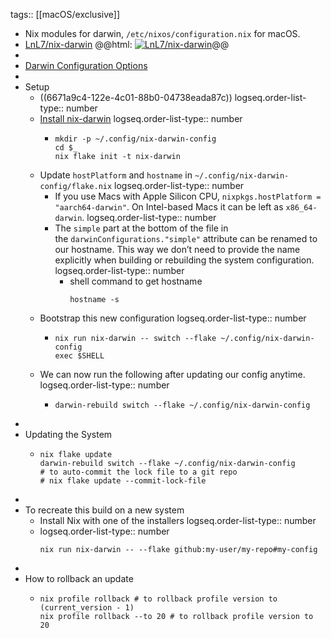 tags:: [[macOS/exclusive]]

- Nix modules for darwin, `/etc/nixos/configuration.nix` for macOS.
- [LnL7/nix-darwin](https://github.com/LnL7/nix-darwin)
  @@html: <a href="https://github.com/LnL7/nix-darwin/"><img src="https://github-readme-stats-astronomer.vercel.app/api/pin/?username=LnL7&repo=nix-darwin&theme=tokyonight" alt="LnL7/nix-darwin"/></a>@@
-
- [Darwin Configuration Options](https://daiderd.com/nix-darwin/manual/index.html)
-
- Setup
  - ((6671a9c4-122e-4c01-88b0-04738eada87c))
    logseq.order-list-type:: number
  - [Install nix-darwin](https://github.com/LnL7/nix-darwin#installing)
    logseq.order-list-type:: number
    - ```shell
      mkdir -p ~/.config/nix-darwin-config
      cd $_
      nix flake init -t nix-darwin
      ```
  - Update `hostPlatform` and `hostname` in `~/.config/nix-darwin-config/flake.nix`
    logseq.order-list-type:: number
    - If you use Macs with Apple Silicon CPU, `nixpkgs.hostPlatform = "aarch64-darwin"`. On Intel-based Macs it can be left as `x86_64-darwin`.
      logseq.order-list-type:: number
    - The `simple` part at the bottom of the file in the `darwinConfigurations."simple"` attribute can be renamed to our hostname. This way we don’t need to provide the name explicitly when building or rebuilding the system configuration.
      logseq.order-list-type:: number
      - shell command to get hostname
        ```shell
        hostname -s
        ```
  - Bootstrap this new configuration
    logseq.order-list-type:: number
    - ```shell
      nix run nix-darwin -- switch --flake ~/.config/nix-darwin-config
      exec $SHELL
      ```
  - We can now run the following after updating our config anytime.
    logseq.order-list-type:: number
    - ```shell
      darwin-rebuild switch --flake ~/.config/nix-darwin-config
      ```
-
- Updating the System
  - ```shell
    nix flake update
    darwin-rebuild switch --flake ~/.config/nix-darwin-config
    # to auto-commit the lock file to a git repo
    # nix flake update --commit-lock-file
    ```
-
- To recreate this build on a new system
  - Install Nix with one of the installers
    logseq.order-list-type:: number
  - logseq.order-list-type:: number
    ```shell
    nix run nix-darwin -- --flake github:my-user/my-repo#my-config
    ```
-
- How to rollback an update
  - ```shell
    nix profile rollback # to rollback profile version to (current_version - 1)
    nix profile rollback --to 20 # to rollback profile version to 20
    ```
